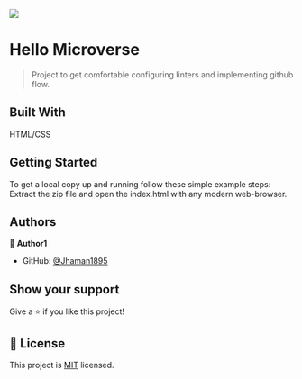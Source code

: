 ![](https://img.shields.io/badge/Microverse-blueviolet)

# Hello Microverse

> Project to get comfortable configuring linters and implementing github flow.

## Built With

HTML/CSS

## Getting Started

To get a local copy up and running follow these simple example steps:
Extract the zip file and open the index.html with any modern web-browser.

## Authors

👤 **Author1**

- GitHub: [@Jhaman1895](https://github.com/Jhaman1895)

## Show your support

Give a ⭐️ if you like this project!

## 📝 License

This project is [MIT](./MIT.md) licensed.
